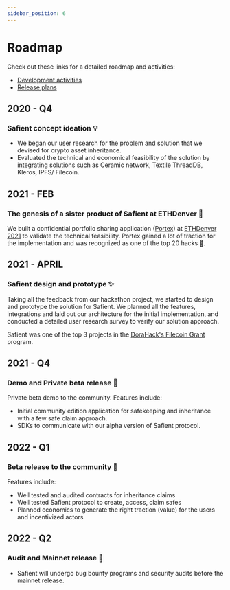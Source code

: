 ```yaml
---
sidebar_position: 6
---
```


# Roadmap

Check out these links for a detailed roadmap and activities:

- [Development activities](https://resources.safient.io/51c88c11c4fa4152bc93f07320307c34?v=36efaa4d323c4f44bb669d690f221f97)
- [Release plans](https://resources.safient.io/99930cb88b8a4d0887cc8aafc55a76ce?v=56b9338e23a0481a8abc8c71b88b6f67)

## 2020 - Q4

### Safient concept ideation 💡

- We began our user research for the problem and solution that we devised for crypto asset inheritance.
- Evaluated the technical and economical feasibility of the solution by integrating solutions such as Ceramic network, Textile ThreadDB, Kleros,  IPFS/ Filecoin.

## 2021 - FEB

### The genesis of a sister product of Safient at ETHDenver 🚀

We built a confidential portfolio sharing application ([Portex](https://portex.xyz/)) at [ETHDenver 2021](https://devfolio.co/submissions/portex-7c58) to validate the technical feasibility. Portex gained a lot of traction for the implementation and was recognized as one of the top 20 hacks 🎊.

## 2021 - APRIL

### Safient design and prototype ✨

Taking all the feedback from our hackathon project, we started to design and prototype the solution for Safient. We planned all the features, integrations and laid out our architecture for the initial implementation, and conducted a detailed user research survey to verify our solution approach.

Safient was one of the top 3 projects in the [DoraHack's Filecoin Grant](https://filecoin.io/blog/posts/249k-for-17-projects-from-dorahacks-filecoin-grant-hackathon/) program.

## 2021 - Q4

### **Demo and Private beta release** 🧪

Private beta demo to the community. Features include:

- Initial community edition application for safekeeping and inheritance with a few safe claim approach.
- SDKs to communicate with our alpha version of Safient protocol.

## 2022 - Q1

### Beta release to the community 🚀

Features include:

- Well tested and audited contracts for inheritance claims
- Well tested Safient protocol to create, access, claim safes
- Planned economics to generate the right traction (value) for the users and incentivized actors

## 2022 - Q2

### Audit and Mainnet release 🚀

- Safient will undergo bug bounty programs and security audits before the mainnet release.
